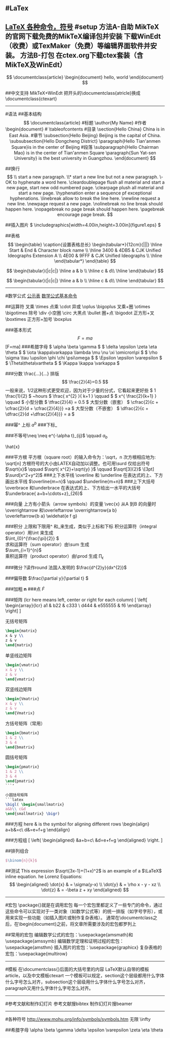 #LaTex
---
[LaTeX 各种命令，符号](http://blog.csdn.net/garfielder007/article/details/51646604)
#setup
方法A-自助
MikTeX的官网下载免费的MikTeX编译包并安装
下载WinEdt（收费）或TexMaker（免费）等编辑界面软件并安装。
方法B-打包
在ctex.org下载ctex套装（含MikTeX及WinEdt）
---
$$
\documentclass{article}
\begin{document}
hello, world
\end{document}
$$

##中文支持
MikTeX+WinEdt
把开头的\documentclass{atricle}换成\documentclass{ctexart}


---
#语法
##基本结构
$$
\documentclass{article}     #标题
\author{My Name}            #作者
\begin{document}            #
\tableofcontents            #目录
\section{Hello China} China is in East Asia.                    #章节
\subsection{Hello Beijing} Beijing is the capital of China.
\subsubsection{Hello Dongcheng District}
\paragraph{Hello Tian'anmen Square}is in the center of Beijing  #段落
\subparagraph{Hello Chairman Mao} is in the center of Tian'anmen Square
\paragraph{Sun Yat-sen University} is the best university in Guangzhou.
\end{document}
$$

##换行
$$
\\ start a new paragraph.       
\\* start a new line but not a new paragraph.
\- OK to hyphenate a word here.
\cleardoublepage flush all material and start a new page, start new odd numbered page.
\clearpage plush all material and start a new page.
\hyphenation enter a sequence pf exceptional hyphenations.
\linebreak allow to break the line here.
\newline request a new line.
\newpage request a new page.
\nolinebreak no line break should happen here.
\nopagebreak no page break should happen here.
\pagebreak encourage page break.
$$

##插入图片
$ \includegraphics[width=4.00in,height=3.00in]{figure1.eps} $

##表格
$$
\begin{table}
\caption{设置表格总长}
\begin{tabular*}{12cm}{|||}
\hline
Start & End & Character block name \\
\hline
3400  & 4DB5 & CJK Unified Ideographs Extension A \\  
4E00  & 9FFF & CJK Unified Ideographs \\  
\hline  
\end{tabular*}
\end{table}
$$

$$
\begin{tabular}{|c|c|}
\hline
a & b \\
\hline
c & d\\
\hline
\end{tabular}
$$

$$
\begin{tabular}{|c|c|}
\hline
a & b \\ \hline
c & d\\
\hline
\end{tabular}
$$

---
#数学公式
[公示表](http://www.mohu.org/info/symbols/symbols.htm)
[数学公式基本命令](http://hubl82.blog.163.com/blog/static/12676948520134510173383/)

##运算符
叉乘 \times
点乘 \cdot
异或 \oplus	\bigoplus
叉乘+圈 \otimes \bigotimes
除号 \div
小空圈 \circ
大黑点 \bullet
圈+点 \bigodot
正方形+叉 \boxtimes
正方形+加号 \boxplus

###基本形式
$$ F=ma $$
\[F=ma\]
###希腊字母 
$ \alpha \beta \gamma $
$ \delta \epsilon \zeta \eta \theta $
$ \iota \kappa\varkappa \lambda \mu \nu \xi \omicron\pi $
$ \rho \sigma \tau \upsilon \phi \chi \psi\omega $
$ \Epsilon \epsilon \varepsilon	 $
$ \Theta\theta\vartheta $
$ \Kappa \kappa \varkappa $

###分数 
\frac{...}{...} 排版
$$ 	\frac{2}{4}=0.5 $$
一般来说，1/2这种形式更受欢迎，因为对于少量的分式，它看起来更好些
$ 1 \frac{1}{2} $ ~hours
$ \frac{ x^{2} }{ k+1 } \qquad $
$ x^{ \frac{2}{k+1} } \qquad $
小型分数
$ \tfrac{2}{4} = 0.5 $
大型分数（嵌套）
$ \cfrac{2}{c + \cfrac{2}{d + \cfrac{2}{4}}} =a $
大型分数（不嵌套）
$ \dfrac{2}{c + \dfrac{2}{d +\dfrac{2}{4}}} = a $

###幂^  上标
$a^b$
###下标_ 

###不等号\neq
\neq e^{-\alpha t}_{ij}$ \qquad
$a_b$

\hat{x}

###平方根
平方根（square root）的输入命令为：\sqrt，n 次方根相应地为: \sqrt[n]
方根符号的大小由LATEX自动加以调整。也可用\surd 仅给出符号
$\sqrt{x}$ \qquad
$\sqrt{ x^{2}+\sqrt{y} }$ \qquad
$\sqrt[3]{2}$ \\[3pt] $\surd[x^2+y^2]$
###上下水平线
\overline 和 \underline 在表达式的上、下方画出水平线
$\overline{m+n}$ \qquad
$\underline{m+n}$
###上下大括号
\overbrace 和\underbrace 在表达式的上、下方给出一水平的大括号
$\underbrace{ a+b+\cdots+z}_{26}$


###向量 
上方有小箭头（arrow symbols）的变量
\vec{x}
从A 到B 的向量时 \overrightarrow 和\overleftarrow
\overrightarrow{a b}  
\overleftarrow{b a}
\widehat{e f g}

###积分
上限和下限用^ 和_来生成，类似于上标和下标
积分运算符（integral operator）用\int 来生成       
$\int_{0}^{\frac{\pi}{2}} $         
求和运算符（sum operator）由\sum 生成     
$\sum_{i=1}^{n}$        
乘积运算符（product operator）由\prod 生成
$\prod_\epsilon$

###微分
?读作round 法国人发明的
$\frac{d^{2}y}{dx^{2}}$

###偏导数
$\frac{\partial y}{\partial t} $


###加粗 
$\mathbf{n}$
###点 
$\dot{F}$

###矩阵 
(lcr here means left, center or right for each column)
\[
\left[
\begin{array}{lcr}
a1 & b22 & c333 \\
d444 & e555555 & f6
\end{array}
\right]
\]

无括号矩阵
```latex
\begin{matrix}
x & y \\
z & v
\end{matrix}
```
单竖线边矩阵
```latex
\begin{vmatrix}
x & y \\
z & v
\end{vmatrix}
```
双竖线边矩阵
```latex
\begin{Vmatrix}
x & y \\
z & v
\end{Vmatrix}
```

方括号矩阵（常用）
```latex
\begin{bmatrix}
1 & 2 \\
3 & 4
\end{bmatrix}
```

圆括号矩阵
```latex
\begin{pmatrix}
1 & 2 \\
3 & 4
\end{pmatrix}
```‘

小圆括号矩阵
```latex
\bigl( \begin{smallmatrix}
a&b\\ c&d
\end{smallmatrix} \bigr)
```



###方程
here \& is the symbol for aligning different rows
\begin{align}
a+b&=c\\
d&=e+f+g
\end{align}

###方程组
\[
\left\{
\begin{aligned}
&a+b=c\\
&d=e+f+g
\end{aligned}
\right.
\]

##排列组合
```latex
$\binom{n}{k}$
```

##测试
This expression $\sqrt{3x-1}+(1+x)^2$ is an example of a $\LaTeX$ inline equation. 
he Lorenz Equations:
$$
\begin{aligned}
\dot{x} & = \sigma(y-x) \\
\dot{y} & = \rho x - y - xz \\
\dot{z} & = -\beta z + xy
\end{aligned}
$$

---
#宏包
\package{}就是在调用宏包
每一个宏包里都定义了一些专门的命令，通过这些命令可以实现对于一类对象（如数学公式等）的统一排版（如字号字形），或用来实现一些功能（如插入图片或制作复杂表格）。
通常在\documentclass之后，在\begin{document}之前，将文章所需要涉及的宏包都罗列上

##常用的宏包
编辑数学公式的宏包：\usepackage{amsmath}和 \usepackage{amssymb}
编辑数学定理和证明过程的宏包：\usepackage{amsthm}
插入图片的宏包：\usepackage{graphicx}
复杂表格的宏包：\usepackage{multirow}

---
#模板
在\documentclass{}后面的大括号里的内容
LaTeX默认自带的模板article，以及中文模板ctexart
一个模板可以规定，section这个层级都用什么字体什么字号怎么对齐，subsection这个层级用什么字体什么字号怎么对齐，paragraph又用什么字体什么字号怎么对齐。

---
#参考文献和制作幻灯片
参考文献搜bibtex
制作幻灯片搜beamer


---
#各种符号
http://www.mohu.org/info/symbols/symbols.htm
无限  \infty

##希腊字母
\alpha
\beta
\gamma
\delta
\epsilon
\varepsilon
\zeta
\eta
\theta



